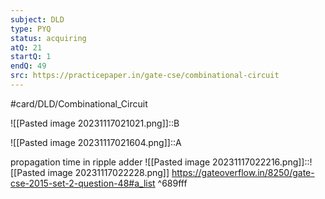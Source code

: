 ```yaml
---
subject: DLD
type: PYQ
status: acquiring
atQ: 21
startQ: 1
endQ: 49
src: https://practicepaper.in/gate-cse/combinational-circuit
---
```

#card/DLD/Combinational_Circuit

![[Pasted image 20231117021021.png]]::B

![[Pasted image 20231117021604.png]]::A

propagation time in ripple adder
![[Pasted image 20231117022216.png]]::![[Pasted image 20231117022228.png]] https://gateoverflow.in/8250/gate-cse-2015-set-2-question-48#a_list ^689fff

